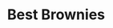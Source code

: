---
title: Best Brownies
source: Allrecipes.com
source_url: http://allrecipes.com/recipe/10549/best-brownies/
yield: 16 servings
active_time: 25 minutes
total_time: 
tags: 
  - dessert
image: /uploads/bestBrownies.jpg
ingredients: |-
  * 1/2 cup butter 
  * 1 cup white sugar 
  * 2 eggs 
  * 1 teaspoon vanilla extract 
  * 1/3 cup unsweetened cocoa powder 
  * 1/2 cup all-purpose flour 
  * 1/4 teaspoon salt 
  * 1/4 teaspoon baking powder 
  **Frosting**
  * 3 tablespoons butter, softened 
  * 3 tablespoons unsweetened cocoa powder 
  * 1 tablespoon honey 
  * 1 teaspoon vanilla extract 
  * 1 cup confectioners' sugar 
instructions: |-
  * Preheat oven to 350 degrees F (175 degrees C). Grease and flour an 8-inch square pan. 
  * In a large saucepan, melt 1/2 cup butter. Remove from heat, and stir in sugar, eggs, and 1 teaspoon vanilla. Beat in 1/3 cup cocoa, 1/2 cup flour, salt, and baking powder. Spread batter into prepared pan. 
  * Bake in preheated oven for 25 to 30 minutes. Do not overcook. 
  **Frosting**
  * Combine 3 tablespoons softened butter, 3 tablespoons cocoa, honey, 1 teaspoon vanilla extract, and 1 cup confectioners' sugar. Stir until smooth. 
  * Frost brownies while they are still warm. 
---